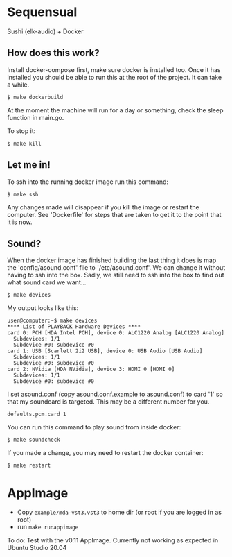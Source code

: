 # Sequensual

Sushi (elk-audio) + Docker

## How does this work?

Install docker-compose first, make sure docker is installed too. Once it has installed you should be able to run this at the root of the project. It can take a while.

```
$ make dockerbuild
```

At the moment the machine will run for a day or something, check the sleep function in main.go.

To stop it:

```
$ make kill
```

## Let me in!

To ssh into the running docker image run this command:

```
$ make ssh
```

Any changes made will disappear if you kill the image or restart the computer. See 'Dockerfile' for steps that are taken to get it to the point that it is now.

## Sound?

When the docker image has finished building the last thing it does is map the 'config/asound.conf' file to '/etc/asound.conf'. We can change it without having to ssh into the box. Sadly, we still need to ssh into the box to find out what sound card we want...

```
$ make devices
```

My output looks like this:

```
user@computer:~$ make devices
**** List of PLAYBACK Hardware Devices ****
card 0: PCH [HDA Intel PCH], device 0: ALC1220 Analog [ALC1220 Analog]
  Subdevices: 1/1
  Subdevice #0: subdevice #0
card 1: USB [Scarlett 2i2 USB], device 0: USB Audio [USB Audio]
  Subdevices: 1/1
  Subdevice #0: subdevice #0
card 2: NVidia [HDA NVidia], device 3: HDMI 0 [HDMI 0]
  Subdevices: 1/1
  Subdevice #0: subdevice #0
```

I set asound.conf (copy asound.conf.example to asound.conf) to card '1' so that my soundcard is targeted. This may be a different number for you.

```
defaults.pcm.card 1
```

You can run this command to play sound from inside docker:

```
$ make soundcheck
```

If you made a change, you may need to restart the docker container:

```
$ make restart
```

# AppImage

* Copy `example/mda-vst3.vst3` to home dir (or root if you are logged in as root)
* run `make runappimage`

To do: Test with the v0.11 AppImage. Currently not working as expected in Ubuntu Studio 20.04